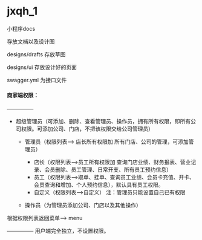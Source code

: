 # jxqh_1
小程序docs

存放文档以及设计图

designs/drafts 存放草图

designs/ui 存放设计好的页面

swagger.yml 为接口文件


#### 商家端权限：

—————
- 超级管理员（可添加、删除、查看管理员、操作员，拥有所有权限，即所有公司权限。可添加公司、门店，不把该权限交给公司管理员）
	- 管理员（权限列表—> 店长所有权限加 所有门店、公司的管理，可添加管理员）
		-  店长（权限列表—>员工所有权限加 查询门店业绩、财务报表、营业记录、会员删除、员工管理、日常开支、所有员工预约信息）
		-  员工（权限列表—>取单、挂单、查询员工业绩、会员卡充值、开卡、会员查询和增加、个人预约信息），默认具有员工权限。
		-  自定义（权限列表—>自定义）		注：管理员只能设置自己已有权限


	- 操作员（为管理员添加公司、门店以及其他操作）

根据权限列表返回菜单—> menu

—————
用户端完全独立，不设置权限。

